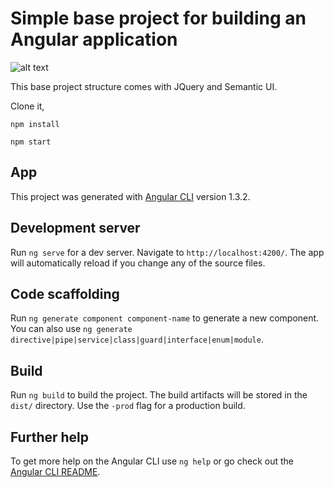 # Simple base project for building an Angular application

![alt text](https://user-images.githubusercontent.com/26057931/29753816-c57c8176-8b79-11e7-8a45-9f41baf93b1b.png)

This base project structure comes with JQuery and Semantic UI.

Clone it,

```
npm install
```

```
npm start
```

## App

This project was generated with [Angular CLI](https://github.com/angular/angular-cli) version 1.3.2.

## Development server

Run `ng serve` for a dev server. Navigate to `http://localhost:4200/`. The app will automatically reload if you change any of the source files.

## Code scaffolding

Run `ng generate component component-name` to generate a new component. You can also use `ng generate directive|pipe|service|class|guard|interface|enum|module`.

## Build

Run `ng build` to build the project. The build artifacts will be stored in the `dist/` directory. Use the `-prod` flag for a production build.

## Further help

To get more help on the Angular CLI use `ng help` or go check out the [Angular CLI README](https://github.com/angular/angular-cli/blob/master/README.md).
